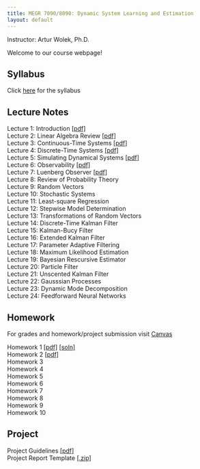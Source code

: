 ```yaml
---
title: MEGR 7090/8090: Dynamic System Learning and Estimation 
layout: default
---
```

Instructor: Artur Wolek, Ph.D.

Welcome to our course webpage!

## Syllabus
Click [here](syllabus.pdf) for the syllabus

## Lecture Notes
Lecture 1: Introduction [[pdf]](lectures/L1_Introduction.pdf)  
Lecture 2: Linear Algebra Review [[pdf]](lectures/L2_LinearAlgebraReview.pdf)  
Lecture 3: Continuous-Time Systems [[pdf]](lectures/L3_ContinuousSystems.pdf)  
Lecture 4: Discrete-Time Systems [[pdf]](lectures/L4_DiscreteSystems.pdf)  
Lecture 5: Simulating Dynamical Systems [[pdf]](lectures/L5_Simulation.pdf)    
Lecture 6: Observability [[pdf]](lectures/L6_Observability.pdf)    
Lecture 7: Luenberg Observer [[pdf]](lectures/L7_LuenbergObserver.pdf)      
Lecture 8: Review of Probability Theory  
Lecture 9: Random Vectors  
Lecture 10: Stochastic Systems  
Lecture 11: Least-square Regression    
Lecture 12: Stepwise Model Determination    
Lecture 13: Transformations of Random Vectors    
Lecture 14: Discrete-Time Kalman Filter    
Lecture 15: Kalman-Bucy Filter    
Lecture 16: Extended Kalman Filter    
Lecture 17: Parameter Adaptive Filtering    
Lecture 18: Maximum Likelihood Estimation    
Lecture 19: Bayesian Rescursive Estimator    
Lecture 20: Particle Filter    
Lecture 21: Unscented Kalman Filter    
Lecture 22: Gausssian Processes    
Lecture 23: Dynamic Mode Decomposition    
Lecture 24: Feedforward Neural Networks    

## Homework
For grades and homework/project submission visit [Canvas](https://canvas.charlotte.edu/)
  
Homework 1 [[pdf]](homework/H1.pdf) [[soln]](homework/H1soln.pdf)  
Homework 2 [[pdf]](homework/H2.pdf)   
Homework 3  
Homework 4  
Homework 5  
Homework 6  
Homework 7  
Homework 8  
Homework 9  
Homework 10   

## Project
Project Guidelines [[pdf]](project/project.pdf)  
Project Report Template [[.zip]](project/template.zip)

 
 
